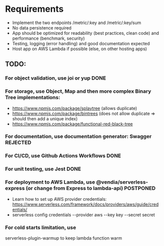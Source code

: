 # Requirements
- Implement the two endpoints /metric/:key and /metric/:key/sum
- No data persistence required
- App should be optimized for readability (best practices, clean code) and performance (benchmark, security)
- Testing, logging (error handling) and good documentation expected
- Host app on AWS Lambda if possible (else, on other hosting apps)

## TODO:
### For object validation, use joi or yup DONE

### For storage, use Object, Map and then more complex Binary Tree implementations:
- https://www.npmjs.com/package/splaytree (allows duplicate)
- https://www.npmjs.com/package/bintrees (does not allow duplicate => should then add a unique index)
- https://www.npmjs.com/package/functional-red-black-tree

### For documentation, use documentation generator: Swagger REJECTED

### For CI/CD, use Github Actions Workflows DONE

### For unit testing, use Jest DONE

### For deployment to AWS Lambda, use @vendia/serverless-express (or change from Express to lambda-api) POSTPONED
- Learn how to set up AWS provider credentials: https://www.serverless.com/framework/docs/providers/aws/guide/credentials/
- serverless config credentials --provider aws --key key --secret secret

### For cold starts limitation, use 
serverless-plugin-warmup to keep lambda function warm